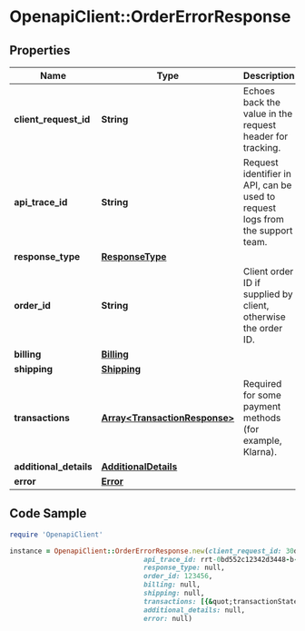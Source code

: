 # OpenapiClient::OrderErrorResponse

## Properties

Name | Type | Description | Notes
------------ | ------------- | ------------- | -------------
**client_request_id** | **String** | Echoes back the value in the request header for tracking. | [optional] 
**api_trace_id** | **String** | Request identifier in API, can be used to request logs from the support team. | [optional] 
**response_type** | [**ResponseType**](ResponseType.md) |  | [optional] 
**order_id** | **String** | Client order ID if supplied by client, otherwise the order ID. | [optional] 
**billing** | [**Billing**](Billing.md) |  | [optional] 
**shipping** | [**Shipping**](Shipping.md) |  | [optional] 
**transactions** | [**Array&lt;TransactionResponse&gt;**](TransactionResponse.md) | Required for some payment methods (for example, Klarna). | [optional] 
**additional_details** | [**AdditionalDetails**](AdditionalDetails.md) |  | [optional] 
**error** | [**Error**](Error.md) |  | [optional] 

## Code Sample

```ruby
require 'OpenapiClient'

instance = OpenapiClient::OrderErrorResponse.new(client_request_id: 30dd879c-ee2f-11db-8314-0800200c9a66,
                                 api_trace_id: rrt-0bd552c12342d3448-b-ea-1142-12938318-7,
                                 response_type: null,
                                 order_id: 123456,
                                 billing: null,
                                 shipping: null,
                                 transactions: [{&quot;transactionState&quot;:&quot;AUTHORIZED&quot;,&quot;ipgTransactionId&quot;:&quot;838916029301&quot;,&quot;transactionType&quot;:&quot;SALE&quot;,&quot;transactionAmount&quot;:{&quot;total&quot;:10.24,&quot;currency&quot;:&quot;USD&quot;},&quot;storeId&quot;:&quot;1109959991&quot;}],
                                 additional_details: null,
                                 error: null)
```


